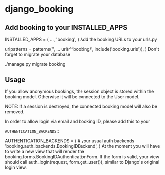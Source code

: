 # django_booking

Add booking to your INSTALLED_APPS
-----
INSTALLED_APPS = (
    ...,
    'booking',
)
Add the booking URLs to your urls.py

urlpatterns = patterns('',
    ...
    url(r'^booking/', include('booking.urls')),
)
Don't forget to migrate your database

./manage.py migrate booking

Usage
-----

If you allow anonymous bookings, the session object is stored within the booking model. Otherwise it will be connected to the User model.

NOTE: If a session is destroyed, the connected booking model will also be removed.

In order to allow login via email and booking ID, please add this to your 

``AUTHENTICATION_BACKENDS``::

AUTHENTICATION_BACKENDS = (
    # your usual auth backends
    'booking.auth_backends.BookingIDBackend',
)
At the moment you will have to write a new view that will render the booking.forms.BookingIDAuthenticationForm. If the form is valid, your view should call auth_login(request, form.get_user()), similar to Django's original login view.
